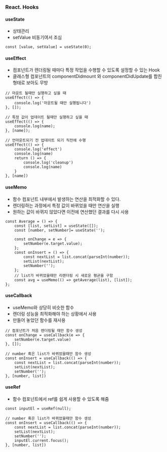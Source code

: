 ### React. Hooks

#### useState 

- 상태관리
- setValue 비동기여서 조심

```react
const [value, setValue] = useState(0);
```



#### useEffect

- 컴포넌트가 렌더링될 때마다 특정 작업을 수행할 수 있도록 설정할 수 있는 Hook
- 클래스형 컴포넌트의 componentDidmount 와 componentDidUpdate를 합친 형태로 보아도 무방

```react
// 마운트 될때만 실행하고 싶을 때
useEffect(() => {
    console.log('마운트될 때만 실행됩니다')
}, []);

// 특정 값이 업데이트 될때만 실행하고 싶을 때
useEffect(() => {
    console.log(name);
}, [name]);

// 언마운트되기 전 업데이트 되기 직전에 수행
useEffect(() => {
    console.log('effect')
    console.log(name)
    return () => {
        console.log('cleanup')
        console.log(name)
    }
}, [name])
```



#### useMemo

- 함수 컴포넌트 내부에서 발생하는 연산을 최적화할 수 있다.
- 렌더링하는 과정에서 특정 값이 바뀌었을 때만 연산을 실행
- 원하는 값이 바뀌지 않았다면 이전에 연산했던 결과를 다시 사용

```react
const Average = () => {
	const [list, setList] = useState([]);
	const [number, setNumber]= useState('');
    
    const onChange = e => {
        setNumber(e.target.value);
    };
    const onInsert = () => {
        const nextList = list.concat(parseInt(number));
        setList(nextList);
        setNumber('');
    };
    // list가 바뀌었을때만 리렌더링 시 새로운 평균을 구함
    const avg = useMemo(() => getAverage(list), [list]);
};
```



#### useCallback

- useMemo와 상당히 비슷한 함수
- 렌더링 성능을 최적화해야 하는 상황에서 사용
- 만들어 놓았던 함수를 재사용

```react
// 컴포넌트가 처음 렌더링될 때만 함수 생성
const onChange = useCallback(e => {
    setNumber(e.target.value)
}, []);

// number 혹은 list가 바뀌었을때만 함수 생성
const onInsert = useCallback(() => {
    const nextList = list.concat(parseInt(number));
    setList(nextList);
    setNumber('');
}, [number, list])
```



#### useRef

- 함수 컴포넌트에서 ref를 쉽게 사용할 수 있도록 해줌

```react
const inputEl = useRef(null);

// number 혹은 list가 바뀌었을때만 함수 생성
const onInsert = useCallback(() => {
    const nextList = list.concat(parseInt(number));
    setList(nextList);
    setNumber('');
    inputEl.current.focus();
}, [number, list])
```

